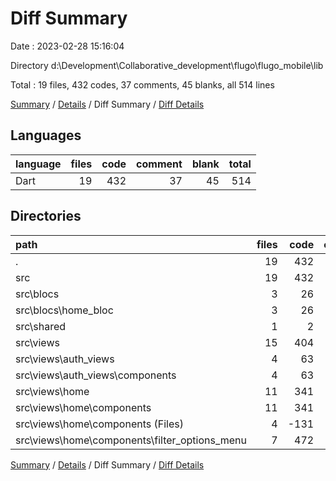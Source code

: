 # Diff Summary

Date : 2023-02-28 15:16:04

Directory d:\\Development\\Collaborative_development\\flugo\\flugo_mobile\\lib

Total : 19 files,  432 codes, 37 comments, 45 blanks, all 514 lines

[Summary](results.md) / [Details](details.md) / Diff Summary / [Diff Details](diff-details.md)

## Languages
| language | files | code | comment | blank | total |
| :--- | ---: | ---: | ---: | ---: | ---: |
| Dart | 19 | 432 | 37 | 45 | 514 |

## Directories
| path | files | code | comment | blank | total |
| :--- | ---: | ---: | ---: | ---: | ---: |
| . | 19 | 432 | 37 | 45 | 514 |
| src | 19 | 432 | 37 | 45 | 514 |
| src\\blocs | 3 | 26 | 6 | 9 | 41 |
| src\\blocs\\home_bloc | 3 | 26 | 6 | 9 | 41 |
| src\\shared | 1 | 2 | 0 | 0 | 2 |
| src\\views | 15 | 404 | 31 | 36 | 471 |
| src\\views\\auth_views | 4 | 63 | 16 | 4 | 83 |
| src\\views\\auth_views\\components | 4 | 63 | 16 | 4 | 83 |
| src\\views\\home | 11 | 341 | 15 | 32 | 388 |
| src\\views\\home\\components | 11 | 341 | 15 | 32 | 388 |
| src\\views\\home\\components (Files) | 4 | -131 | -8 | -14 | -153 |
| src\\views\\home\\components\\filter_options_menu | 7 | 472 | 23 | 46 | 541 |

[Summary](results.md) / [Details](details.md) / Diff Summary / [Diff Details](diff-details.md)